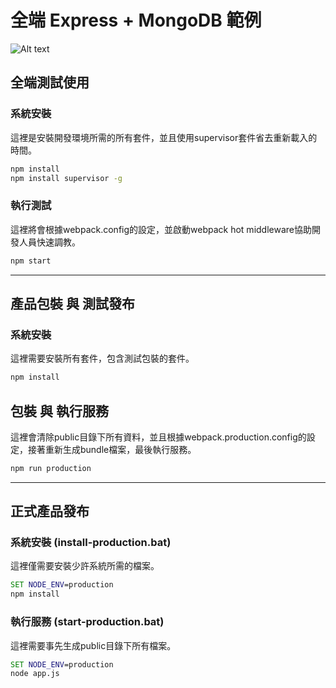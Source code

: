 # 全端 Express + MongoDB 範例
![Alt text](https://4.bp.blogspot.com/-TUAQm_p97RI/WTbiAmuNAlI/AAAAAAAALu4/Ck2-_R0QudA87jRB471F0C_kbMthjS5pwCLcB/s0/boxyhome.gif)
## 全端測試使用
### 系統安裝
這裡是安裝開發環境所需的所有套件，並且使用supervisor套件省去重新載入的時間。
```cmd
npm install
npm install supervisor -g
```
### 執行測試
這裡將會根據webpack.config的設定，並啟動webpack hot middleware協助開發人員快速調教。
```cmd
npm start
```
---
## 產品包裝 與 測試發布
### 系統安裝
這裡需要安裝所有套件，包含測試包裝的套件。
```cmd
npm install
```
## 包裝 與 執行服務
這裡會清除public目錄下所有資料，並且根據webpack.production.config的設定，接著重新生成bundle檔案，最後執行服務。
```cmd
npm run production
```
---
## 正式產品發布
### 系統安裝 (install-production.bat)
這裡僅需要安裝少許系統所需的檔案。
```bat
SET NODE_ENV=production
npm install
```
### 執行服務 (start-production.bat)
這裡需要事先生成public目錄下所有檔案。
```bat
SET NODE_ENV=production
node app.js
```
